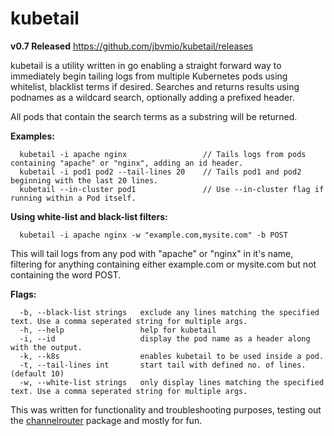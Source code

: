 # kubetail

**v0.7 Released**
https://github.com/jbvmio/kubetail/releases

kubetail is a utility written in go enabling a straight forward way to immediately begin tailing logs from multiple Kubernetes pods using whitelist, blacklist terms if desired. Searches and returns results using podnames as a wildcard search, optionally adding a prefixed header.

All pods that contain the search terms as a substring will be returned.

**Examples:**
```
  kubetail -i apache nginx                 // Tails logs from pods containing "apache" or "nginx", adding an id header.
  kubetail -i pod1 pod2 --tail-lines 20    // Tails pod1 and pod2 beginning with the last 20 lines.
  kubetail --in-cluster pod1               // Use --in-cluster flag if running within a Pod itself.
```

**Using white-list and black-list filters:**
```
  kubetail -i apache nginx -w "example.com,mysite.com" -b POST
```
  This will tail logs from any pod with "apache" or "nginx" in it's name, filtering for anything containing
  either example.com or mysite.com but not containing the word POST.

**Flags:**
```
  -b, --black-list strings   exclude any lines matching the specified text. Use a comma seperated string for multiple args.
  -h, --help                 help for kubetail
  -i, --id                   display the pod name as a header along with the output.
  -k, --k8s                  enables kubetail to be used inside a pod.
  -t, --tail-lines int       start tail with defined no. of lines. (default 10)
  -w, --white-list strings   only display lines matching the specified text. Use a comma seperated string for multiple args.
```

This was written for functionality and troubleshooting purposes, testing out the [channelrouter](https://github.com/jbvmio/channelwriter) package and mostly for fun.

